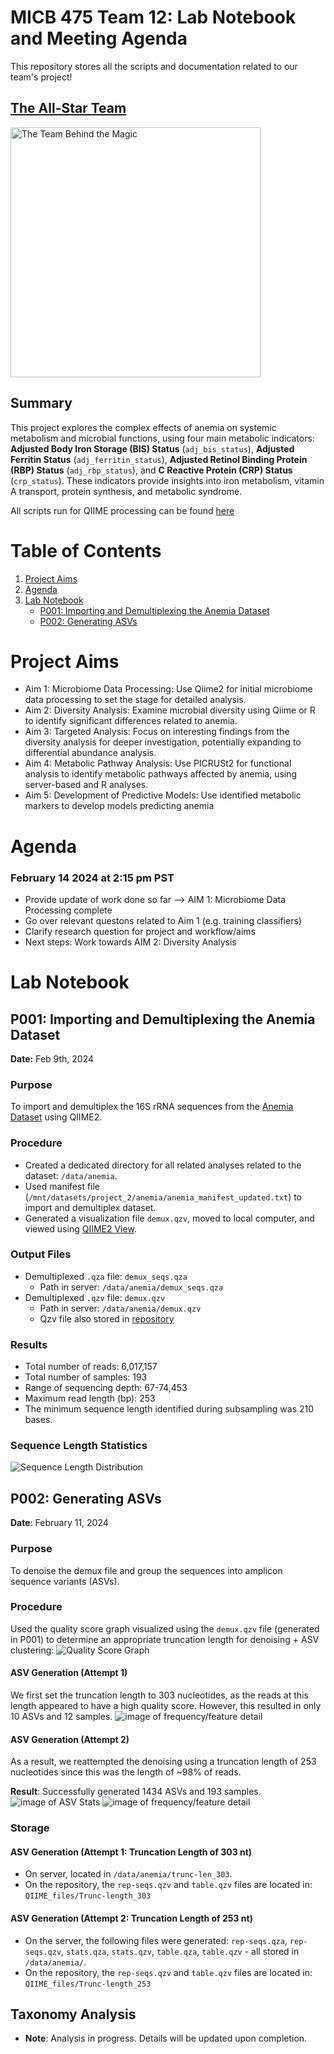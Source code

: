 # MICB 475 Team 12: Lab Notebook and Meeting Agenda
This repository stores all the scripts and documentation related to our team's project!

## [The All-Star Team](https://t.ly/wiPSh)
<img src="/team-pic.png" alt="The Team Behind the Magic" width="400" height="400">

## Summary
This project explores the complex effects of anemia on systemic metabolism and microbial functions, using four main metabolic indicators: **Adjusted Body Iron Storage (BIS) Status** (`adj_bis_status`), **Adjusted Ferritin Status** (`adj_ferritin_status`), **Adjusted Retinol Binding Protein (RBP) Status** (`adj_rbp_status`), and **C Reactive Protein (CRP) Status** (`crp_status`). These indicators provide insights into iron metabolism, vitamin A transport, protein synthesis, and metabolic syndrome.

All scripts run for QIIME processing can be found [here](QIIME_files/QIIME_data_processing_script)


# Table of Contents

1. [Project Aims](#Project-Aims)
2. [Agenda](#Agenda)
3. [Lab Notebook](#Lab-Notebook)
   - [P001: Importing and Demultiplexing the Anemia Dataset](#P001-Importing-and-Demultiplexing-the-Anemia-Dataset)
   - [P002: Generating ASVs](#P002-Generating-ASVs)



# Project Aims
- Aim 1: Microbiome Data Processing: Use Qiime2 for initial microbiome data processing to set the stage for detailed analysis.
- Aim 2: Diversity Analysis: Examine microbial diversity using Qiime or R to identify significant differences related to anemia.
- Aim 3: Targeted Analysis: Focus on interesting findings from the diversity analysis for deeper investigation, potentially expanding to differential abundance analysis.
- Aim 4: Metabolic Pathway Analysis: Use PICRUSt2 for functional analysis to identify metabolic pathways affected by anemia, using server-based and R analyses.
- Aim 5: Development of Predictive Models: Use identified metabolic markers to develop models predicting anemia

# Agenda

### February 14 2024 at 2:15 pm PST
- Provide update of work done so far --> AIM 1: Microbiome Data Processing complete
- Go over relevant questons related to Aim 1 (e.g. training classifiers)
- Clarify research question for project and workflow/aims 
- Next steps: Work towards AIM 2: Diversity Analysis


# Lab Notebook

## P001: Importing and Demultiplexing the Anemia Dataset
**Date:** Feb 9th, 2024

### Purpose

To import and demultiplex the 16S rRNA sequences from the [Anemia Dataset](https://www.ncbi.nlm.nih.gov/pmc/articles/PMC6290362/) using QIIME2.

### Procedure

- Created a dedicated directory for all related analyses related to the dataset: `/data/anemia`.
- Used manifest file (`/mnt/datasets/project_2/anemia/anemia_manifest_updated.txt`) to import and demultiplex dataset.
- Generated a visualization file `demux.qzv`, moved to local computer, and viewed using [QIIME2 View](https://view.qiime2.org/).

### Output Files

- Demultiplexed `.qza` file: `demux_seqs.qza`
  - Path in server: `/data/anemia/demux_seqs.qza`
- Demultiplexed `.qzv` file: `demux.qzv`
  - Path in server: `/data/anemia/demux.qzv`
  - Qzv file also stored in [repository](QIIME_files/demux.qzv)

### Results

- Total number of reads: 6,017,157
- Total number of samples: 193
- Range of sequencing depth: 67-74,453
- Maximum read length (bp): 253
- The minimum sequence length identified during subsampling was 210 bases.

### Sequence Length Statistics
![Sequence Length Distribution](QIIME_files/QIIME_view_images/Demultiplexed_sequence_length_summary.png)

## P002: Generating ASVs 
**Date**: February 11, 2024

### Purpose
To denoise the demux file and group the sequences into amplicon sequence variants (ASVs).

### Procedure
Used the quality score graph visualized using the `demux.qzv` file (generated in P001) to determine an appropriate truncation length for denoising + ASV clustering:
![Quality Score Graph](QIIME_files/QIIME_view_images/Demultiplexed_sequences_quality_score.png)

#### ASV Generation (Attempt 1)
We first set the truncation length to 303 nucleotides, as the reads at this length appeared to have a high quality score. However, this resulted in only 10 ASVs and 12 samples. ![image of frequency/feature detail](QIIME_files/QIIME_view_images/trunc_Length-303_Frequency_per_feature_detail.png)

#### ASV Generation (Attempt 2)
As a result, we reattempted the denoising using a truncation length of 253 nucleotides since this was the length of ~98% of reads.

**Result**: Successfully generated 1434 ASVs and 193 samples.
![image of ASV Stats](QIIME_files/QIIME_view_images/trunc_Length-253_ASV_stats.png)
![image of frequency/feature detail](QIIME_files/QIIME_view_images/trunc_Length-253_Frequency_per_feature_detail.png)

### Storage 
#### ASV Generation (Attempt 1: Truncation Length of 303 nt)
- On server, located in `/data/anemia/trunc-len_303`.
- On the repository, the `rep-seqs.qzv` and `table.qzv` files are located in: `QIIME_files/Trunc-length_303`

#### ASV Generation (Attempt 2: Truncation Length of 253 nt)
- On the server, the following files were generated: `rep-seqs.qza`, `rep-seqs.qzv`, `stats.qza`, `stats.qzv`, `table.qza`, `table.qzv` - all stored in `/data/anemia/`.
- On the repository, the `rep-seqs.qzv` and `table.qzv` files are located in: `QIIME_files/Trunc-length_253`


## Taxonomy Analysis

- **Note**: Analysis in progress. Details will be updated upon completion.
